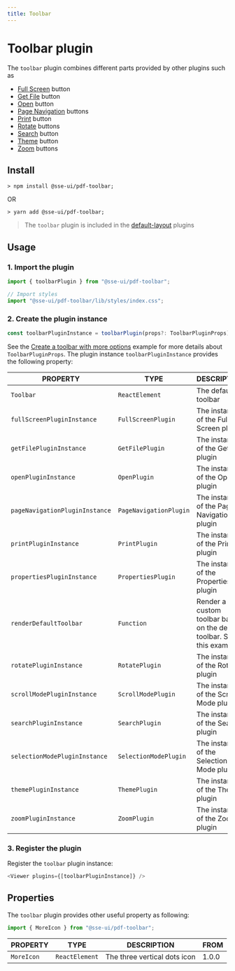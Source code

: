 ```yaml
---
title: Toolbar
---
```


# Toolbar plugin

The `toolbar` plugin combines different parts provided by other plugins such as

- [Full Screen](/docs/sse-pdf-viewer/plugins/Full-screen.md) button
- [Get File](/docs/sse-pdf-viewer/plugins/Get-file.md) button
- [Open](/docs/sse-pdf-viewer/plugins/Open.md) button
- [Page Navigation](/docs/sse-pdf-viewer/plugins/Page-navigation.md) buttons
- [Print](/docs/sse-pdf-viewer/plugins/Print.md) button
- [Rotate](/docs/sse-pdf-viewer/plugins/Rotate.md) buttons
- [Search](/docs/sse-pdf-viewer/plugins/Search.md) button
- [Theme](/docs/sse-pdf-viewer/plugins/Theme.md) button
- [Zoom](/docs/sse-pdf-viewer/plugins/Zoom.md) buttons

## Install

```
> npm install @sse-ui/pdf-toolbar;
```

OR

```
> yarn add @sse-ui/pdf-toolbar;
```

> The `toolbar` plugin is included in the [default-layout](/docs/sse-pdf-viewer/plugins/Default-layout) plugins

## Usage

### 1. Import the plugin

```javascript
import { toolbarPlugin } from "@sse-ui/pdf-toolbar";

// Import styles
import "@sse-ui/pdf-toolbar/lib/styles/index.css";
```

### 2. Create the plugin instance

```javascript
const toolbarPluginInstance = toolbarPlugin(props?: ToolbarPluginProps);
```

See the [Create a toolbar with more options](https://react-pdf-viewer.dev/examples/create-a-toolbar-with-more-options/) example for more details about `ToolbarPluginProps`.
The plugin instance `toolbarPluginInstance` provides the following property:

| PROPERTY                       | TYPE                   | DESCRIPTION                                                            | FROM  |
| ------------------------------ | ---------------------- | ---------------------------------------------------------------------- | ----- |
| `Toolbar`                      | `ReactElement`         | The default toolbar                                                    | 1.0.0 |
| `fullScreenPluginInstance`     | `FullScreenPlugin`     | The instance of the Full Screen plugin                                 | 1.0.0 |
| `getFilePluginInstance`        | `GetFilePlugin`        | The instance of the Get File plugin                                    | 1.0.0 |
| `openPluginInstance`           | `OpenPlugin`           | The instance of the Open plugin                                        | 1.0.0 |
| `pageNavigationPluginInstance` | `PageNavigationPlugin` | The instance of the Page Navigation plugin                             | 1.0.0 |
| `printPluginInstance`          | `PrintPlugin`          | The instance of the Print plugin                                       | 1.0.0 |
| `propertiesPluginInstance`     | `PropertiesPlugin`     | The instance of the Properties plugin                                  | 1.0.0 |
| `renderDefaultToolbar`         | `Function`             | Render a custom toolbar based on the default toolbar. See this example | 1.0.0 |
| `rotatePluginInstance`         | `RotatePlugin`         | The instance of the Rotate plugin                                      | 1.0.0 |
| `scrollModePluginInstance`     | `ScrollModePlugin`     | The instance of the Scroll Mode plugin                                 | 1.0.0 |
| `searchPluginInstance`         | `SearchPlugin`         | The instance of the Search plugin                                      | 1.0.0 |
| `selectionModePluginInstance`  | `SelectionModePlugin`  | The instance of the Selection Mode plugin                              | 1.0.0 |
| `themePluginInstance`          | `ThemePlugin`          | The instance of the Theme plugin                                       | 1.0.0 |
| `zoomPluginInstance`           | `ZoomPlugin`           | The instance of the Zoom plugin                                        | 1.0.0 |

### 3. Register the plugin

Register the `toolbar` plugin instance:

```javascript
<Viewer plugins={[toolbarPluginInstance]} />
```

## Properties

The `toolbar` plugin provides other useful property as following:

```javascript
import { MoreIcon } from "@sse-ui/pdf-toolbar";
```

| PROPERTY   | TYPE           | DESCRIPTION                  | FROM  |
| ---------- | -------------- | ---------------------------- | ----- |
| `MoreIcon` | `ReactElement` | The three vertical dots icon | 1.0.0 |
